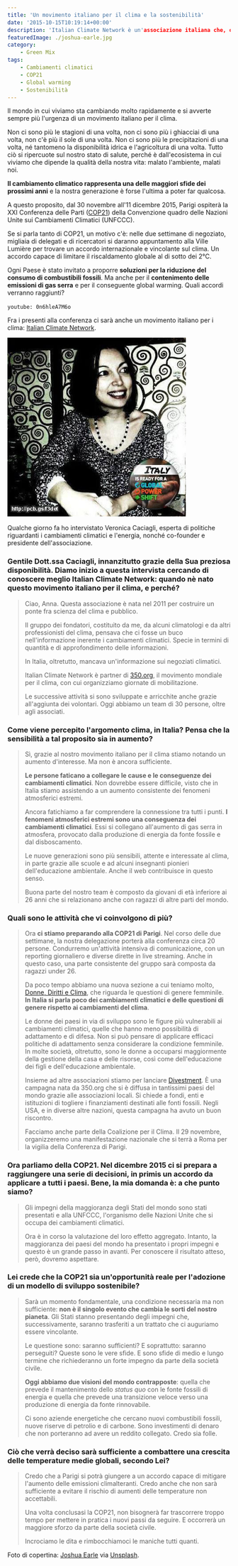 ```yaml
---
title: 'Un movimento italiano per il clima e la sostenibilità'
date: '2015-10-15T10:19:14+00:00'
description: 'Italian Climate Network è un'associazione italiana che, ogni giorno, combatte i cambiamenti climatici cercando di garantire un futuro sostenibile.'
featuredImage: ./joshua-earle.jpg
category:
    - Green Mix
tags:
    - Cambiamenti climatici
    - COP21
    - Global warming
    - Sostenibilità
---
```


Il mondo in cui viviamo sta cambiando molto rapidamente e si avverte sempre più l'urgenza di un movimento italiano per il clima.

Non ci sono più le stagioni di una volta, non ci sono più i ghiacciai di una volta, non c'è più il sole di una volta. Non ci sono più le precipitazioni di una volta, né tantomeno la disponibilità idrica e l'agricoltura di una volta.
Tutto ciò si ripercuote sul nostro stato di salute, perché è dall'ecosistema in cui viviamo che dipende la qualità della nostra vita: malato l'ambiente, malati noi.

**Il cambiamento climatico rappresenta una delle maggiori sfide dei prossimi anni** e la nostra generazione è forse l'ultima a poter far qualcosa.

A questo proposito, dal 30 novembre all'11 dicembre 2015, Parigi ospiterà la XXI Conferenza delle Parti ([COP21](http://www.cop21.gouv.fr/en)) della Convenzione quadro delle Nazioni Unite sui Cambiamenti Climatici (UNFCCC).

Se si parla tanto di COP21, un motivo c'è: nelle due settimane di negoziato, migliaia di delegati e di ricercatori si daranno appuntamento alla Ville Lumière per trovare un accordo internazionale e vincolante sul clima. Un accordo capace di limitare il riscaldamento globale al di sotto dei 2°C.

Ogni Paese è stato invitato a proporre **soluzioni per la riduzione del consumo di combustibili fossili**. Ma anche per il **contenimento delle emissioni di gas serra** e per il conseguente global warming.
Quali accordi verranno raggiunti?

`youtube: 0n6hleA7M6o`

Fra i presenti alla conferenza ci sarà anche un movimento italiano per i clima: [Italian Climate Network](http://www.italiaclima.org).

![Veronica Caciagli](./veronica.jpg)

Qualche giorno fa ho intervistato Veronica Caciagli, esperta di politiche riguardanti i cambiamenti climatici e l'energia, nonché co-founder e presidente dell'associazione.

### Gentile Dott.ssa Caciagli, innanzitutto grazie della Sua preziosa disponibilità. Diamo inizio a questa intervista cercando di conoscere meglio Italian Climate Network: quando nè nato questo movimento italiano per il clima, e perché?

> Ciao, Anna. Questa associazione è nata nel 2011 per costruire un ponte fra scienza del clima e pubblico.
>
> Il gruppo dei fondatori, costituito da me, da alcuni climatologi e da altri professionisti del clima, pensava che ci fosse un buco nell'informazione inerente i cambiamenti climatici. Specie in termini di quantità e di approfondimento delle informazioni.
>
> In Italia, oltretutto, mancava un'informazione sui negoziati climatici.
>
> Italian Climate Network è partner di [350.org](http://350.org), il movimento mondiale per il clima, con cui organizziamo giornate di mobilitazione.
>
> Le successive attività si sono sviluppate e arricchite anche grazie all'aggiunta dei volontari. Oggi abbiamo un team di 30 persone, oltre agli associati.

### Come viene percepito l'argomento clima, in Italia? Pensa che la sensibilità a tal proposito sia in aumento?

> Sì, grazie al nostro movimento italiano per il clima stiamo notando un aumento d'interesse. Ma non è ancora sufficiente.
>
> **Le persone faticano a collegare le cause e le conseguenze dei cambiamenti climatici**. Non dovrebbe essere difficile, visto che in Italia stiamo assistendo a un aumento consistente dei fenomeni atmosferici estremi.
>
> Ancora fatichiamo a far comprendere la connessione tra tutti i punti. **I fenomeni atmosferici estremi sono una conseguenza dei cambiamenti climatici**. Essi si collegano all'aumento di gas serra in atmosfera, provocato dalla produzione di energia da fonte fossile e dal disboscamento.
>
> Le nuove generazioni sono più sensibili, attente e interessate al clima, in parte grazie alle scuole e ad alcuni insegnanti pionieri dell'educazione ambientale. Anche il web contribuisce in questo senso.
>
> Buona parte del nostro team è composto da giovani di età inferiore ai 26 anni che si relazionano anche con ragazzi di altre parti del mondo.

### Quali sono le attività che vi coinvolgono di più?

> Ora **ci stiamo preparando alla COP21 di Parigi**. Nel corso delle due settimane, la nostra delegazione porterà alla conferenza circa 20 persone. Condurremo un'attività intensiva di comunicazione, con un reporting giornaliero e diverse dirette in live streaming. Anche in questo caso, una parte consistente del gruppo sarà composta da ragazzi under 26.
>
> Da poco tempo abbiamo una nuova sezione a cui teniamo molto, [Donne, Diritti e Clima](http://www.italiaclima.org/attivita/donne-diritti-e-clima/), che riguarda le questioni di genere femminile. **In Italia si parla poco dei cambiamenti climatici e delle questioni di genere rispetto ai cambiamenti del clima**.
>
> Le donne dei paesi in via di sviluppo sono le figure più vulnerabili ai cambiamenti climatici, quelle che hanno meno possibilità di adattamento e di difesa. Non si può pensare di applicare efficaci politiche di adattamento senza considerare la condizione femminile. In molte società, oltretutto, sono le donne a occuparsi maggiormente della gestione della casa e delle risorse, così come dell'educazione dei figli e dell'educazione ambientale.
>
> Insieme ad altre associazioni stiamo per lanciare [Divestment](http://350.org/category/topic/divestment/). È una campagna nata da 350.org che si è diffusa in tantissimi paesi del mondo grazie alle associazioni locali. Si chiede a fondi, enti e istituzioni di togliere i finanziamenti destinati alle fonti fossili. Negli USA, e in diverse altre nazioni, questa campagna ha avuto un buon riscontro.
>
> Facciamo anche parte della Coalizione per il Clima. Il 29 novembre, organizzeremo una manifestazione nazionale che si terrà a Roma per la vigilia della Conferenza di Parigi.

### Ora parliamo della COP21. Nel dicembre 2015 ci si prepara a raggiungere una serie di decisioni, in primis un accordo da applicare a tutti i paesi. Bene, la mia domanda è: a che punto siamo?

> Gli impegni della maggioranza degli Stati del mondo sono stati presentati e alla UNFCCC, l'organismo delle Nazioni Unite che si occupa dei cambiamenti climatici.
>
> Ora è in corso la valutazione del loro effetto aggregato. Intanto, la maggioranza dei paesi del mondo ha presentato i propri impegni e questo è un grande passo in avanti. Per conoscere il risultato atteso, però, dovremo aspettare.

### Lei crede che la COP21 sia un'opportunità reale per l'adozione di un modello di sviluppo sostenibile?

> Sarà un momento fondamentale, una condizione necessaria ma non sufficiente: **non è il singolo evento che cambia le sorti del nostro pianeta**. Gli Stati stanno presentando degli impegni che, successivamente, saranno trasferiti a un trattato che ci auguriamo essere vincolante.
>
> Le questione sono: saranno sufficienti? E soprattutto: saranno perseguiti? Queste sono le vere sfide. E sono sfide di medio e lungo termine che richiederanno un forte impegno da parte della società civile.
>
> **Oggi abbiamo due visioni del mondo contrapposte**: quella che prevede il mantenimento dello *status quo* con le fonte fossili di energia e quella che prevede una transizione veloce verso una produzione di energia da fonte rinnovabile.
>
> Ci sono aziende energetiche che cercano nuovi combustibili fossili, nuove riserve di petrolio e di carbone. Sono investimenti di denaro che non porteranno ad avere un reddito collegato. Credo sia folle.

### Ciò che verrà deciso sarà sufficiente a combattere una crescita delle temperature medie globali, secondo Lei?

> Credo che a Parigi si potrà giungere a un accordo capace di mitigare l'aumento delle emissioni climalteranti. Credo anche che non sarà sufficiente a evitare il rischio di aumenti delle temperature non accettabili.
>
> Una volta conclusasi la COP21, non bisognerà far trascorrere troppo tempo per mettere in pratica i nuovi passi da seguire. E occorrerà un maggiore sforzo da parte della società civile.
>
> Incrociamo le dita e rimbocchiamoci le maniche tutti quanti.

Foto di copertina: [Joshua Earle](http://www.joshuaearlephotography.com/?utm_source=Unsplash&utm_medium=website&utm_campaign=unsplash#home) via [Unsplash](https://unsplash.com).
